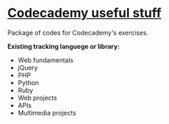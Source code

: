 <a href="www.codecademy.com">Codecademy useful stuff</a>
================

Package of codes for Codecademy's exercises. 


<strong>Existing tracking languege or library:</strong>
<ul>
<li>Web fundamentals</li>
<li>jQuery</li>
<li>PHP</li>
<li>Python</li>
<li>Ruby</li>
<li>Web projects</li>
<li>APIs</li>
<li>Multimedia projects</li>
</ul>
